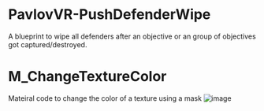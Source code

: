 # PavlovVR-PushDefenderWipe
A blueprint to wipe all defenders after an objective or an group of objectives got captured/destroyed.

# M_ChangeTextureColor
Mateiral code to change the color of a texture using a mask
![image](https://github.com/DarkAt26/PavlovVR-RandomBlueprintCollection/assets/84019236/9dd067b7-320f-453e-8be4-17e171cf55a2)




